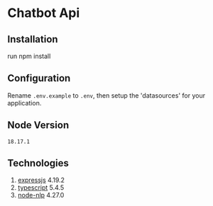 # Chatbot Api

## Installation

run npm install

## Configuration

Rename `.env.example` to `.env`, then setup the 'datasources' for your application.

## Node Version

`18.17.1`

## Technologies

1. [expressjs](https://expressjs.com/) 4.19.2
2. [typescript](https://www.typescriptlang.org/) 5.4.5
3. [node-nlp](https://github.com/axa-group/nlp.js) 4.27.0
